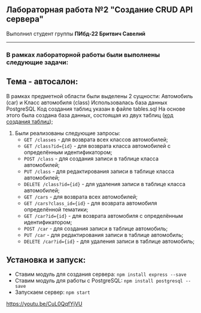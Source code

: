 ## Лабораторная работа №2 "Создание CRUD API сервера"

Выполнил студент группы **ПИбд-22 Бритвич Савелий**

******

### В рамках лабораторной работы были выполнены следующие задачи:
## Тема - автосалон:
В рамках предметной области были выделены 2 сущности:
Автомобиль (car) и Класс автомобиля (class)
Использовалась база данных PostgreSQL
Код создания таблиц указан в файле tables.sql
На основе этого была создана база данных, состоящая из двух таблиц ([код создания таблиц](tables.sql));
1. Были реализованы следующие запросы:
      * `GET /classes` - для возврата всех классов автомобилей;
      * `GET /class?id={id}` - для возврата класса автомобилей с определённым идентификатором;
      * `POST /class` - для создания записи в таблице класса автомобилей;
      * `PUT /class` - для редактирования записи в таблице класса автомобилей;
      * `DELETE /class?id={id}` - для удаления записи в таблице класса автомобилей;
      * `GET /cars` - для возврата всех автомобилей;
      * `GET /cars?class_id={id}` - для возврата автомобиля определённой тематики;
      * `GET /car?id={id}` - для возврата автомобиля с определённым идентификатором;
      * `POST /car` - для создания записи в таблице автомобиль;
      * `PUT /car` - для редактирования записи в таблице автомобиль;
      * `DELETE /car?id={id}` - для удаления записи в таблице автомобиль;


## Установка и запуск:
- Ставим модуль для создания сервера: `npm install express --save`
- Ставим модуль для работы с PostgreSQL: `npm install postgresql --save`
- Запускаем сервер: `npm start`


https://youtu.be/CuL0QqfYjVU